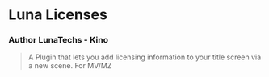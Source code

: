 # Luna Licenses
### Author LunaTechs - Kino
> A Plugin that lets you add licensing information to your title screen via a new scene.
> For MV/MZ